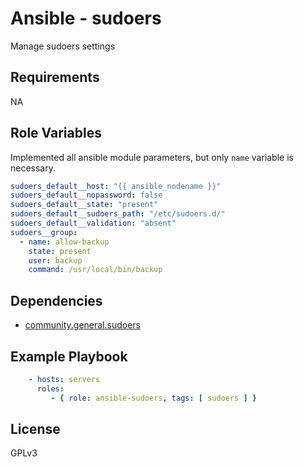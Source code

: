 Ansible - sudoers
=========

Manage sudoers settings

Requirements
------------

NA

Role Variables
--------------

Implemented all ansible module parameters, but only `name` variable is necessary.

```yaml
sudoers_default__host: "{{ ansible_nodename }}"
sudoers_default__nopassword: false
sudoers_default__state: "present"
sudoers_default__sudoers_path: "/etc/sudoers.d/"
sudoers_default__validation: "absent"
sudoers__group:
  - name: allow-backup
    state: present
    user: backup
    command: /usr/local/bin/backup
```

Dependencies
------------

- [community.general.sudoers](
https://docs.ansible.com/ansible/latest/collections/community/general/sudoers_module.html#ansible-collections-community-general-sudoers-module
)

Example Playbook
----------------

```yaml
    - hosts: servers
      roles:
         - { role: ansible-sudoers, tags: [ sudoers ] }
```

License
-------

GPLv3
